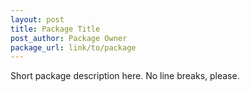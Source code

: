 ```yaml
---
layout: post
title: Package Title
post_author: Package Owner
package_url: link/to/package
---
```


Short package description here. No line breaks, please.

<!--PKG_END-->